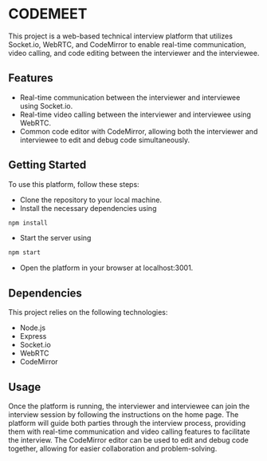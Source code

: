 # CODEMEET

This project is a web-based technical interview platform that utilizes Socket.io, WebRTC, and CodeMirror to enable real-time communication, video calling, and code editing between the interviewer and the interviewee.

## Features
* Real-time communication between the interviewer and interviewee using Socket.io.
* Real-time video calling between the interviewer and interviewee using WebRTC.
* Common code editor with CodeMirror, allowing both the interviewer and interviewee to edit and debug code simultaneously.
## Getting Started

To use this platform, follow these steps:

* Clone the repository to your local machine.
* Install the necessary dependencies using 
```bash
npm install
```

* Start the server using 
```bash
npm start
```

* Open the platform in your browser at localhost:3001.

## Dependencies

This project relies on the following technologies:

* Node.js
* Express
* Socket.io
* WebRTC
* CodeMirror

## Usage

Once the platform is running, the interviewer and interviewee can join the interview session by following the instructions on the home page. The platform will guide both parties through the interview process, providing them with real-time communication and video calling features to facilitate the interview. The CodeMirror editor can be used to edit and debug code together, allowing for easier collaboration and problem-solving.
